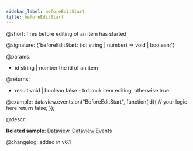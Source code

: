 ```yaml
---
sidebar_label: beforeEditStart
title: beforeEditStart
---          
```


@short: fires before editing of an item has started

@signature: {'beforeEditStart: (id: string | number) => void | boolean;'}

@params:
- id		string | number		the id of an item

@returns:
- result		void | boolean		false - to block item editing, otherwise true

@example:
dataview.events.on("BeforeEditStart", function(id){
	// your logic here
    return false;
});

@descr:

**Related sample**: [Dataview. Dataview Events](https://snippet.dhtmlx.com/2d74uyoh)

@changelog: added in v6.1
